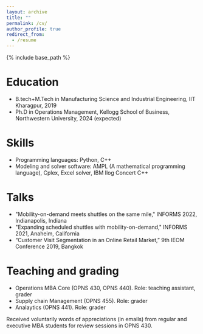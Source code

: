 ```yaml
---
layout: archive
title: ""
permalink: /cv/
author_profile: true
redirect_from:
  - /resume
---
```


{% include base_path %}

Education
======
* B.tech+M.Tech in Manufacturing Science and Industrial Engineering, IIT Kharagpur, 2019
* Ph.D in Operations Management, Kellogg School of Business, Northwestern University, 2024 (expected)

  
Skills
======
* Programming languages: Python, C++
* Modeling and solver software: AMPL (A mathematical programming language), Cplex, Excel solver, IBM Ilog Concert C++ 
  
Talks
======
* "Mobility-on-demand meets shuttles on the same mile," INFORMS 2022, Indianapolis, Indiana
* "Expanding scheduled shuttles with mobility-on-demand," INFORMS 2021, Anaheim, California
* “Customer Visit Segmentation in an Online Retail Market,” 9th IEOM Conference 2019, Bangkok

Teaching and grading
======
* Operations MBA Core (OPNS 430, OPNS 440). Role: teaching assistant, grader
* Supply chain Management (OPNS 455). Role: grader
* Analaytics (OPNS 441). Role: grader

Received voluntarily words of appreciations (in emails) from regular and executive MBA students for review sessions in OPNS 430.